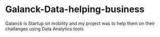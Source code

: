 # Galanck-Data-helping-business
Galanck is  Startup on mobility and my project was to help them on their challanges using Data Analytics tools
